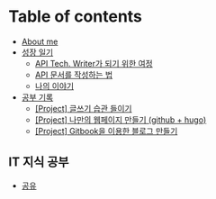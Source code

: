 # Table of contents

* [About me](README.md)
* [성장 일기](untitled/README.md)
  * [API Tech. Writer가 되기 위한 여정](untitled/untitled.md)
  * [API 문서를 작성하는 법](untitled/api.md)
  * [나의 이야기](untitled/to-become-an-api-writer.md)
* [공부 기록](undefined/README.md)
  * [\[Project\] 글쓰기 습관 들이기](undefined/untitled-1.md)
  * [\[Project\] 나만의 웹페이지 만들기 \(github + hugo\)](undefined/hugo.md)
  * [\[Project\] Gitbook을 이용한 블로그 만들기](undefined/undefined.md)

## IT 지식 공부

* [공유](it/undefined.md)

